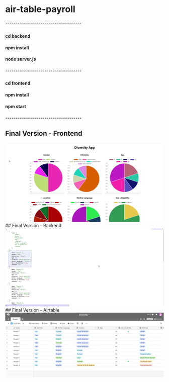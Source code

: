 # air-table-payroll
##### -------------------------------------
#### cd backend
#### npm install
#### node server.js
##### -------------------------------------
#### cd frontend
#### npm install
#### npm start
##### -------------------------------------
## Final Version - Frontend
<img src="https://github.com/coskunuyar/remote-team-interview-projects/blob/master/diversity/frontend.png" alt="screen-shot" />
## Final Version - Backend
<img src="https://github.com/coskunuyar/remote-team-interview-projects/blob/master/diversity/backend.png" alt="screen-shot" />
## Final Version - Airtable
<img src="https://github.com/coskunuyar/remote-team-interview-projects/blob/master/diversity/airtable.png" alt="screen-shot" />
